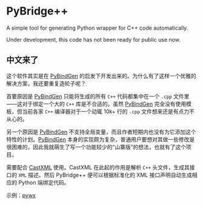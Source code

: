 ﻿PyBridge++
=====

A simple tool for generating Python wrapper for C++ code automatically.

Under development, this code has not been ready for public use now.

## 中文来了

这个软件其实是在 [PyBindGen](http://code.google.com/p/pybindgen/ "PyBindGen") 的启发下开发出来的。为什么有了这样一个优雅的解决方案，我还要重复造轮子呢？

首要原因是 [PyBindGen](http://code.google.com/p/pybindgen/ "PyBindGen") 只能将生成的所有 `C++` 代码都集中在一个 `.cpp` 文件里——这对于绑定一个大的 `C++` 库是不合适的。虽然 [PyBindGen](http://code.google.com/p/pybindgen/ "PyBindGen") 完全没有使用模板，但当前各家 `C++` 编译器对于一个动辄 10k+ 行的 `.cpp` 文件想来还是有点力不从心的。

另一个原因是 [PyBindGen](http://code.google.com/p/pybindgen/ "PyBindGen") 不支持全局变量，而且作者短期内也没有为它添加这个特性的计划。[PyBindGen](http://code.google.com/p/pybindgen/ "PyBindGen") 本身的实现颇为复杂，普通用户要想对其做一些修改是很困难的，因此我就萌生了写一个功能较少的“山寨版”的想法，也就有了这个项目。

需要配合 [CastXML](https://github.com/CastXML/CastXML "CastXML") 使用。CastXML 在此起的作用是解析 `C++` 头文件，生成其接口的 `XML` 描述。然后 PyBridge++ 便可以根据标准化的 XML 接口声明自动生成相应的 Python 端绑定代码。

示例：[pywx](https://github.com/vanxining/pywx "pywx")